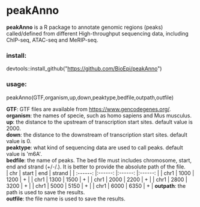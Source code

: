 # peakAnno

**peakAnno** is a R package to annotate genomic regions (peaks) called/defined from different High-throughput sequencing data, including ChIP-seq, ATAC-seq and MeRIP-seq. 

### install:  
devtools::install_github("https://github.com/BioEpi/peakAnno")

### usage:  
peakAnno(GTF,organism,up,down,peaktype,bedfile,outpath,outfile)  

**GTF**: GTF files are available from https://www.gencodegenes.org/.  
**organism**: the names of specie, such as homo sapiens and Mus musculus.  
**up**: the distance to the upstream of transcription start sites. default value is 2000.    
**down**: the distance to the downstream of transcription start sites. default value is 0.  
**peaktype**: what kind of sequencing data are used to call peaks.  default value is 'm6A'.  
**bedfile**: the name of peaks. The bed file must includes chromosome, start, end and strand (+/-/.). It is better to provide the absolute path of the file.  
| chr | start | end | strand |
| :------: |:------: |:------: |:------: |
| chr1 | 1000 | 1200 | + |
| chr1 | 1300 | 1500 | + |
| chr1 | 2000 | 2200 | + |
| chr1 | 2800 | 3200 | + |
| chr1 | 5000 | 5150 | + |
| chr1 | 6000 | 6350 | + |
**outpath**: the path is used to save the results.  
**outfile**: the file name is used to save the results.  
